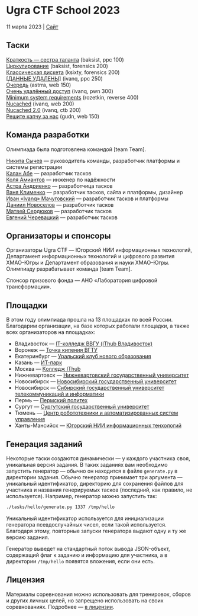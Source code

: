 # Ugra CTF School 2023

11 марта 2023 | [Сайт](https://2023.ugractf.ru/)

## Таски

[Краткость — сестра таланта](tasks/brevity/) (baksist, ppc 100)  
[Циркулирование](tasks/circulation/) (baksist, forensics 200)  
[Классическая дискета](tasks/classic/) (ksixty, forensics 200)  
[[ДАННЫЕ УДАЛЕНЫ]](tasks/classified/) (ivanq, ppc 250)  
[Очередь](tasks/endlessline/) (astrra, web 150)  
[Очень удалённый доступ](tasks/moonshot/) (ivanq, pwn 300)  
[Minimum system requirements](tasks/msr/) (rozetkin, reverse 400)  
[Nucached](tasks/nucached/) (ivanq, web 200)  
[Nucached 2.0](tasks/nucached2/) (ivanq, ctb 200)  
[Решите капчу за нас](tasks/payoff/) (gudn, web 150)

## Команда разработки

Олимпиада была подготовлена командой [team Team].

[Никита Сычев](https://github.com/nsychev) — руководитель команды, разработчик платформы и системы регистрации  
[Калан Абе](https://github.com/enhydra) — разработчик тасков  
[Коля Амиантов](https://github.com/abbradar) — инженер по надёжности  
[Астра Андриенко](https://github.com/astrrra) — разработчица тасков  
[Ваня Клименко](https://github.com/ksixty) — разработчик тасков, сайта и платформы, дизайнер  
[Иван «Ivanq» Мачуговский](https://github.com/imachug) — разработчик тасков и платформы  
[Даниил Новоселов](https://github.com/gudn) — разработчик тасков  
[Матвей Сердюков](https://github.com/baksist) — разработчик тасков  
[Евгений Черевацкий](https://github.com/rozetkinrobot) — разработчик тасков

## Организаторы и спонсоры

Организаторы Ugra CTF — Югорский НИИ информационных технологий, Департамент информационных технологий и цифрового развития ХМАО–Югры и Департамент образования и науки ХМАО–Югры. Олимпиаду разрабатывает команда [team Team].

Спонсор призового фонда — АНО «Лаборатория цифровой трансформации».

## Площадки

В этом году олимпиада прошла на 13 площадках по всей России. Благодарим организации, на базе которых работали площадки, а также всех организаторов на площадках:

* Владивосток — [IT-колледж ВВГУ (IThub Владивосток)](https://vvsu.ithub.ru)
* Воронеж — [Точка кипения ВГТУ](https://leader-id.ru/places/1294)
* Екатеринбург — [Уральский клуб нового образования](https://www.ukno.ru/)
* Казань — [ИТ-парк](https://itpark.tech/?city=kazan)
* Москва — [Колледж IThub](https://ithub.ru)
* Нижневартовск — [Нижневартовский государственный университет](https://nvsu.ru/)
* Новосибирск — [Новосибирский государственный университет](https://www.nsu.ru/)
* Новосибирск — [Сибирский государственный университет телекоммуникаций и информатики](https://sibsutis.ru)
* Пермь — [Пермский политех](https://pstu.ru/)
* Сургут — [Сургутский государственный университет](https://surgu.ru/)
* Тюмень — [Центр робототехники и автоматизированных систем управления](https://rio-centr.ru/projects/main/robotech/)
* Ханты-Мансийск — [Югорский НИИ информационных тенхологий](https://uriit.ru/)

## Генерация заданий

Некоторые таски создаются динамически — у каждого участника своя, уникальная версия задания. В таких заданиях вам необходимо запустить генератор — обычно он находится в файле `generate.py` в директории задания. Обычно генератор принимает три аргумента — уникальный идентификатор, директорию для сохранения файлов для участника и названия генерируемых тасков (последний, как правило, не используется). Например, генератор можно запустить так:

```bash
./tasks/hello/generate.py 1337 /tmp/hello
```

Уникальный идентификатор используется для инициализации генератора псевдослучайных чисел, если такой используется. Благодаря этому, повторные запуски генератора выдают одну и ту же версию задания.

Генератор выведет на стандартный поток вывода JSON-объект, содержащий флаг к заданию и информацию для участника, а в директории `/tmp/hello` появятся вложения, если они есть.

## Лицензия

Материалы соревнования можно использовать для тренировок, сборов и других личных целей, но запрещено использовать на своих соревнованиях. Подробнее — [в лицензии](LICENSE).

